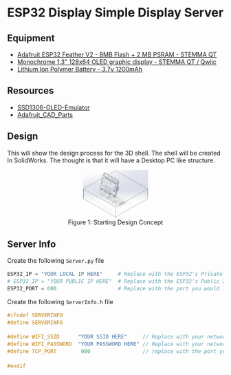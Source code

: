 # ESP32 Display Simple Display Server

## Equipment
- [Adafruit ESP32 Feather V2 - 8MB Flash + 2 MB PSRAM - STEMMA QT](https://www.adafruit.com/product/5400)
- [Monochrome 1.3" 128x64 OLED graphic display - STEMMA QT / Qwiic](https://www.adafruit.com/product/938)
- [Lithium Ion Polymer Battery - 3.7v 1200mAh](https://www.adafruit.com/product/258)

## Resources
- [SSD1306-OLED-Emulator](https://github.com/sam-peach/SSD1306-OLED-Emulator)
- [Adafruit_CAD_Parts](https://github.com/adafruit/Adafruit_CAD_Parts)

## Design
This will show the design process for the 3D shell. The shell will be created In SolidWorks. The thought is that it will have a Desktop PC like structure.
<div align="center">
    <img src="Images/Design Part 1.png" alt="drawing" width="30%"/>
    <div> Figure 1: Starting Design Concept </div>
</div>

## Server Info
Create the following `Server.py` file
```python
ESP32_IP = "YOUR LOCAL IP HERE"     # Replace with the ESP32's Private IP address
# ESP32_IP = "YOUR PUBLIC IP HERE"  # Replace with the ESP32's Public IP address
ESP32_PORT = 000                    # Replace with the port you would like to use
```
Create the following `ServerInfo.h` file
```cpp
#ifndef SERVERINFO
#define SERVERINFO

#define WIFI_SSID      "YOUR SSID HERE"     // Replace with your network SSID
#define WIFI_PASSWORD  "YOUR PASSWORD HERE" // Replace with your network password
#define TCP_PORT        000                 // replace with the port you intend to use

#endif
```